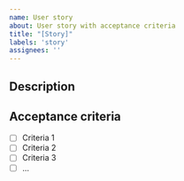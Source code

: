 ```yaml
---
name: User story
about: User story with acceptance criteria
title: "[Story]"
labels: 'story'
assignees: ''
---
```


## Description

<!-- provide a description -->

## Acceptance criteria

<!-- 

Use a list of clear and concise acceptance criteria
By using the list syntax ("[ ]"), github can track and visualize progress on the story.

 -->

- [ ] Criteria 1
- [ ] Criteria 2
- [ ] Criteria 3
- [ ] ...
